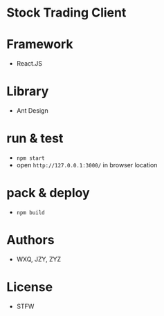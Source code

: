 # Stock Trading Client

# Framework
- React.JS

# Library
- Ant Design

# run & test
- `npm start`
- open `http://127.0.0.1:3000/` in browser location

# pack & deploy
- `npm build`

# Authors
- WXQ, JZY, ZYZ

# License
- STFW
